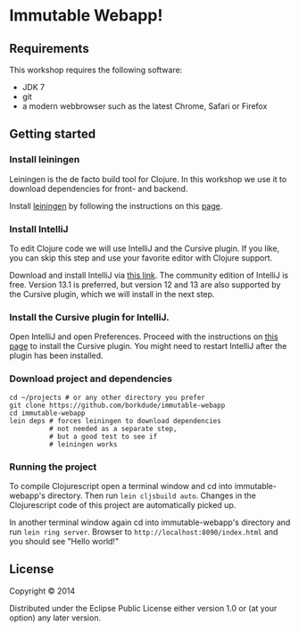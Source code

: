 # Immutable Webapp!

## Requirements
This workshop requires the following software:

* JDK 7
* git
* a modern webbrowser such as the latest Chrome, Safari or Firefox


## Getting started

### Install leiningen
Leiningen is the de facto build tool for Clojure. In this workshop we use it to download
dependencies for front- and backend.

Install [leiningen](http://leiningen.org) by following the instructions on this
[page](http://leiningen.org).

### Install IntelliJ
To edit Clojure code we will use IntelliJ and the Cursive plugin. If you like, you can skip
this step and use your favorite editor with Clojure support.

Download and install IntelliJ via [this link](http://www.jetbrains.com/idea/download/).
The community edition of IntelliJ is free.
Version 13.1 is preferred, but version 12 and 13 are also supported by the Cursive plugin,
which we will install in the next step.

### Install the Cursive plugin for IntelliJ.
Open IntelliJ and open Preferences.
Proceed with the instructions on [this page](https://cursiveclojure.com/userguide/)
to install the Cursive plugin.
You might need to restart IntelliJ after the plugin has been installed.

### Download project and dependencies

    cd ~/projects # or any other directory you prefer
    git clone https://github.com/borkdude/immutable-webapp
    cd immutable-webapp
    lein deps # forces leiningen to download dependencies
              # not needed as a separate step,
              # but a good test to see if
              # leiningen works

### Running the project

To compile Clojurescript open a terminal window and cd into immutable-webapp's directory.
Then run `lein cljsbuild auto`. Changes in the Clojurescript code of this project are
automatically picked up.

In another terminal window again cd into immutable-webapp's directory and run `lein ring server`.
Browser to `http://localhost:8090/index.html` and you should see "Hello world!"








## License

Copyright © 2014

Distributed under the Eclipse Public License either version 1.0 or (at
your option) any later version.
